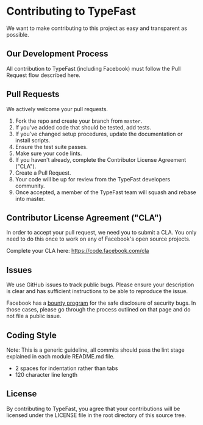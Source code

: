 # Contributing to TypeFast
We want to make contributing to this project as easy and transparent as
possible.

## Our Development Process
All contribution to TypeFast (including Facebook) must follow the Pull Request
flow described here.

## Pull Requests
We actively welcome your pull requests.

1. Fork the repo and create your branch from `master`.
2. If you've added code that should be tested, add tests.
3. If you've changed setup procedures, update the documentation or install scripts.
4. Ensure the test suite passes.
5. Make sure your code lints.
6. If you haven't already, complete the Contributor License Agreement ("CLA").
7. Create a Pull Request.
8. Your code will be up for review from the TypeFast developers community.
9. Once accepted, a member of the TypeFast team will squash and rebase into master.


## Contributor License Agreement ("CLA")
In order to accept your pull request, we need you to submit a CLA. You only need
to do this once to work on any of Facebook's open source projects.

Complete your CLA here: <https://code.facebook.com/cla>

## Issues
We use GitHub issues to track public bugs. Please ensure your description is
clear and has sufficient instructions to be able to reproduce the issue.

Facebook has a [bounty program](https://www.facebook.com/whitehat/) for the safe
disclosure of security bugs. In those cases, please go through the process
outlined on that page and do not file a public issue.

## Coding Style  
Note: This is a generic guideline, all commits should pass the lint stage
explained in each module README.md file.
* 2 spaces for indentation rather than tabs
* 120 character line length

## License
By contributing to TypeFast, you agree that your contributions will be licensed
under the LICENSE file in the root directory of this source tree.
